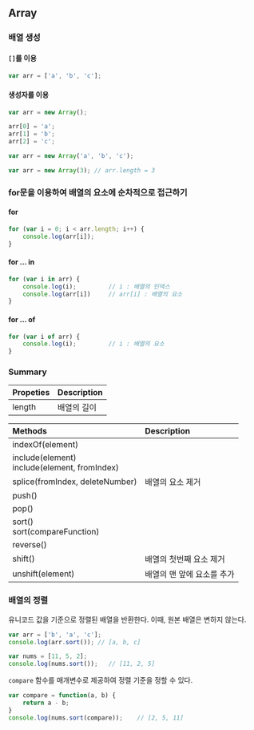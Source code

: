 ## Array
### 배열 생성
#### `[]`를 이용
```js
var arr = ['a', 'b', 'c'];
```

#### 생성자를 이용
```js
var arr = new Array();

arr[0] = 'a';
arr[1] = 'b';
arr[2] = 'c';
```

```js
var arr = new Array('a', 'b', 'c');
```

```js
var arr = new Array(3); // arr.length = 3
```

### for문을 이용하여 배열의 요소에 순차적으로 접근하기
#### for
```js
for (var i = 0; i < arr.length; i++) {  
    console.log(arr[i]);
}
```

#### for ... in
```js
for (var i in arr) {
    console.log(i);         // i : 배열의 인덱스
    console.log(arr[i])     // arr[i] : 배열의 요소
}
```

#### for ... of
```js
for (var i of arr) {
    console.log(i);         // i : 배열의 요소
}
```

### Summary
|Propeties|Description|
|:--|:--|
|length|배열의 길이|

|Methods|Description|
|:--|:--|
|indexOf(element)|
|include(element)<br>include(element, fromIndex)|
|splice(fromIndex, deleteNumber)| 배열의 요소 제거
|push()|
|pop()|
|sort()<br>sort(compareFunction)|
|reverse()|
|shift()| 배열의 첫번째 요소 제거
|unshift(element)| 배열의 맨 앞에 요소를 추가

### 배열의 정렬
유니코드 값을 기준으로 정렬된 배열을 반환한다. 이때, 원본 배열은 변하지 않는다.
```js
var arr = ['b', 'a', 'c'];
console.log(arr.sort()); // [a, b, c]

var nums = [11, 5, 2];
console.log(nums.sort());   // [11, 2, 5]
```

`compare` 함수를 매개변수로 제공하여 정렬 기준을 정할 수 있다.
```js
var compare = function(a, b) {
    return a - b;
}
console.log(nums.sort(compare));    // [2, 5, 11]
```
